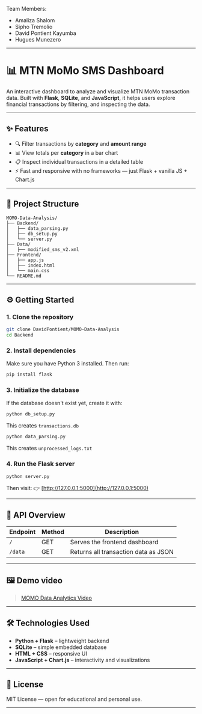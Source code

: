 Team Members:

*  Amaliza Shalom
* Sipho Tremolio
* David Pontient Kayumba
* Hugues Munezero

---

# 📊 MTN MoMo SMS Dashboard

An interactive dashboard to analyze and visualize MTN MoMo transaction data. Built with **Flask**, **SQLite**, and **JavaScript**, it helps users explore financial transactions by filtering, and inspecting the data.

---

## ✨ Features

* 🔍 Filter transactions by **category** and **amount range**
* 📊 View totals per **category** in a bar chart
* 📋 Inspect individual transactions in a detailed table
* ⚡ Fast and responsive with no frameworks — just Flask + vanilla JS + Chart.js

---

## 📁 Project Structure

```
MOMO-Data-Analysis/
├── Backend/
│   ├── data_parsing.py
│   ├── db_setup.py
│   └── server.py
├── Data/
│   ├── modified_sms_v2.xml   
├── Frontend/
│   ├── app.js       
│   ├── index.html         
│   └── main.css            
└── README.md            
```

---

## ⚙️ Getting Started

### 1. Clone the repository

```bash
git clone DavidPontient/MOMO-Data-Analysis
cd Backend
```

### 2. Install dependencies

Make sure you have Python 3 installed. Then run:

```bash
pip install flask
```

### 3. Initialize the database

If the database doesn't exist yet, create it with:

```bash
python db_setup.py
```

This creates `transactions.db` 

```bash
python data_parsing.py
```

This creates `unprocessed_logs.txt` 

### 4. Run the Flask server

```bash
python server.py
```

Then visit:
👉 [http://127.0.0.1:5000](http://127.0.0.1:5000)

---

## 🔗 API Overview

| Endpoint | Method | Description                          |
| -------- | ------ | ------------------------------------ |
| `/`      | GET    | Serves the frontend dashboard        |
| `/data`  | GET    | Returns all transaction data as JSON |

---

## 🖼️ Demo video 

>[MOMO Data Analytics Video]([http://127.0.0.1:5000](https://youtu.be/Sj4uMLcTp6A?si=0lgP3Wxq-E2X3UJb)) 

---

## 🛠 Technologies Used

* **Python + Flask** – lightweight backend
* **SQLite** – simple embedded database
* **HTML + CSS** – responsive UI
* **JavaScript + Chart.js** – interactivity and visualizations

---

## 📄 License

MIT License — open for educational and personal use.

---
